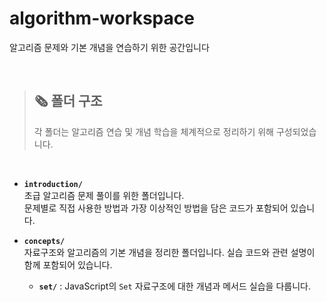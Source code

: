 # algorithm-workspace
알고리즘 문제와 기본 개념을 연습하기 위한 공간입니다

<br>

> ## 🗞️ 폴더 구조  
> 각 폴더는 알고리즘 연습 및 개념 학습을 체계적으로 정리하기 위해 구성되었습니다.

<br>

- **`introduction/`**  
  초급 알고리즘 문제 풀이를 위한 폴더입니다.  
  문제별로 직접 사용한 방법과 가장 이상적인 방법을 담은 코드가 포함되어 있습니다.

- **`concepts/`**  
  자료구조와 알고리즘의 기본 개념을 정리한 폴더입니다. 실습 코드와 관련 설명이 함께 포함되어 있습니다.
  - **`set/`** : JavaScript의 `Set` 자료구조에 대한 개념과 메서드 실습을 다룹니다.
